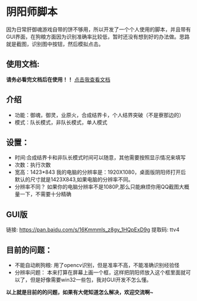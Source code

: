 # 阴阳师脚本
因为日常肝御魂游戏自带的饼不够用，所以开发了一个个人使用的脚本，并且带有GUI界面，在狗粮方面因为识别准确率比较低，暂时还没有想到好的办法做。思路就是截图，识别图中按钮，然后模拟点击。

## 使用文档:
**请务必看完文档后在使用！！**
[点击我查看文档](https://jackgoudan.github.io/2019/09/21/booklet/#more)

## 介绍
- 功能：御魂，御灵，业原火，合成结界卡，个人结界突破（不是寮那边的）
- 模式：队长模式，非队长模式，单人模式

## 设置：
- 时间:合成结界卡和非队长模式时间可以随意，其他需要按照显示情况来填写
- 次数：执行次数
- 宽高：1423*843
我的电脑的分辨率是：1920X1080，桌面版阴阳师打开后默认的尺寸就是1423X843,如果电脑的分辨率不同。
- 分辨率不同？
如果你的电脑分辨率不是1080P,那么只能麻烦你用QQ截图大概量一下，不需要十分精确

## GUI版
链接: https://pan.baidu.com/s/16Kmmmls_z8gy_1HQpExD9g 提取码: ttv4


## 目前的问题：
- 不能自动刷狗粮:
用了opencv识别，但是准率不高，不能准确识别经验怪
- 分辨率问题：
本来打算在屏幕上画一个框，这样把阴阳师放入这个框里面就可以了，但是好像需要win32一些包，我对GUI开发不怎么懂。

**以上就是目前的的问题，如果有大佬知道怎么解决，欢迎交流啊~**

